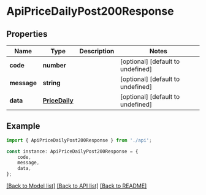 # ApiPriceDailyPost200Response


## Properties

Name | Type | Description | Notes
------------ | ------------- | ------------- | -------------
**code** | **number** |  | [optional] [default to undefined]
**message** | **string** |  | [optional] [default to undefined]
**data** | [**PriceDaily**](PriceDaily.md) |  | [optional] [default to undefined]

## Example

```typescript
import { ApiPriceDailyPost200Response } from './api';

const instance: ApiPriceDailyPost200Response = {
    code,
    message,
    data,
};
```

[[Back to Model list]](../README.md#documentation-for-models) [[Back to API list]](../README.md#documentation-for-api-endpoints) [[Back to README]](../README.md)
